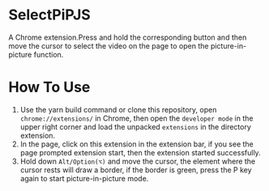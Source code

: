# SelectPiPJS
A Chrome extension.Press and hold the corresponding button and then move the cursor to select the video on the page to open the picture-in-picture function.

# How To Use
1. Use the yarn build command or clone this repository, open `chrome://extensions/` in Chrome, then open the `developer mode` in the upper right corner and load the unpacked `extensions` in the directory extension.
2. In the page, click on this extension in the extension bar, if you see the page prompted extension start, then the extension started successfully.
3. Hold down `Alt/Option(⌥)` and move the cursor, the element where the cursor rests will draw a border, if the border is green, press the P key again to start picture-in-picture mode.